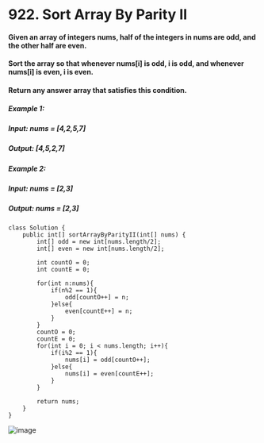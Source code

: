 # 922. Sort Array By Parity II

#### Given an array of integers nums, half of the integers in nums are odd, and the other half are even.
#### Sort the array so that whenever nums[i] is odd, i is odd, and whenever nums[i] is even, i is even.
#### Return any answer array that satisfies this condition.

##### Example 1:
#####    Input: nums = [4,2,5,7]
#####    Output: [4,5,2,7]
##### Example 2: 
#####    Input: nums = [2,3]
#####    Output: nums = [2,3]


```
class Solution {
    public int[] sortArrayByParityII(int[] nums) {
        int[] odd = new int[nums.length/2];
        int[] even = new int[nums.length/2];
        
        int countO = 0;
        int countE = 0;
        
        for(int n:nums){
            if(n%2 == 1){
                odd[countO++] = n;
            }else{
                even[countE++] = n;
            }
        }
        countO = 0;
        countE = 0;
        for(int i = 0; i < nums.length; i++){
            if(i%2 == 1){
                nums[i] = odd[countO++];
            }else{
                nums[i] = even[countE++];
            }
        }
        
        return nums;
    }
}
```

![image](https://user-images.githubusercontent.com/97871497/189713205-d7d7fc8f-4bae-42a8-96ec-e4f358e50997.png)
